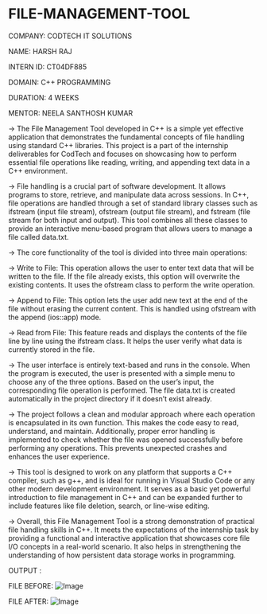 # FILE-MANAGEMENT-TOOL

COMPANY: CODTECH IT SOLUTIONS

NAME: HARSH RAJ

INTERN ID: CT04DF885

DOMAIN: C++ PROGRAMMING

DURATION: 4 WEEKS

MENTOR: NEELA SANTHOSH KUMAR

-> The File Management Tool developed in C++ is a simple yet effective application that demonstrates the fundamental concepts of file handling using standard C++ libraries. This project is a     part of the internship deliverables for CodTech and focuses on showcasing how to perform essential file operations like reading, writing, and appending text data in a C++ environment.

-> File handling is a crucial part of software development. It allows programs to store, retrieve, and manipulate data across sessions. In C++, file operations are handled through a set of       standard library classes such as ifstream (input file stream), ofstream (output file stream), and fstream (file stream for both input and output). This tool combines all these classes to      provide an interactive menu-based program that allows users to manage a file called data.txt.

-> The core functionality of the tool is divided into three main operations:

-> Write to File: This operation allows the user to enter text data that will be written to the file. If the file already exists, this option will overwrite the existing contents. It uses the    ofstream class to perform the write operation.

-> Append to File: This option lets the user add new text at the end of the file without erasing the current content. This is handled using ofstream with the append (ios::app) mode.

-> Read from File: This feature reads and displays the contents of the file line by line using the ifstream class. It helps the user verify what data is currently stored in the file.

-> The user interface is entirely text-based and runs in the console. When the program is executed, the user is presented with a simple menu to choose any of the three options. Based on the      user’s input, the corresponding file operation is performed. The file data.txt is created automatically in the project directory if it doesn’t exist already.

-> The project follows a clean and modular approach where each operation is encapsulated in its own function. This makes the code easy to read, understand, and maintain. Additionally, proper     error handling is implemented to check whether the file was opened successfully before performing any operations. This prevents unexpected crashes and enhances the user experience.

-> This tool is designed to work on any platform that supports a C++ compiler, such as g++, and is ideal for running in Visual Studio Code or any other modern development environment. It         serves as a basic yet powerful introduction to file management in C++ and can be expanded further to include features like file deletion, search, or line-wise editing.

-> Overall, this File Management Tool is a strong demonstration of practical file handling skills in C++. It meets the expectations of the internship task by providing a functional and           interactive application that showcases core file I/O concepts in a real-world scenario. It also helps in strengthening the understanding of how persistent data storage works in programming.

OUTPUT :

FILE BEFORE: 
![Image](https://github.com/user-attachments/assets/1d5bfeb6-b131-4385-a205-04655dfcfc58)

FILE AFTER:
![Image](https://github.com/user-attachments/assets/c6c784d9-03a4-4ddd-b44d-c3a86d9778d2)

